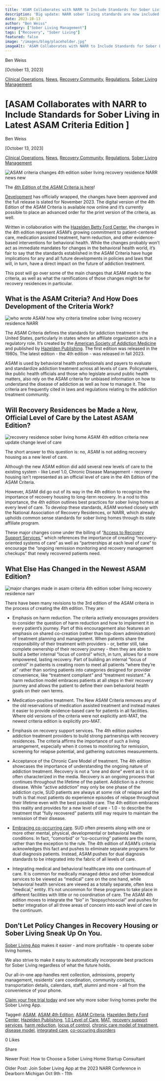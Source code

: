 ```yaml
---
title: 'ASAM Collaborates with NARR to Include Standards for Sober Living in Latest ASAM Criteria Edition'
description: 'Big update: NARR sober living standards are now included in the latest ASAM Criteria thanks to ASAM & NARR collaboration.'
date: 2023-10-13
author: "Ben Weiss"
category: ["Sober Living Management"]
tags: ["Recovery", "Sober Living"]
featured: false
image: "/images/blog/placeholder.jpg"
imageAlt: 'ASAM Collaborates with NARR to Include Standards for Sober Living in Latest ASAM Criteria Edition'
---
```


Ben Weiss

[October 13, 2023]

[Clinical Operations](/sober-living-app-blog/category/Clinical+Operations), [News](/sober-living-app-blog/category/News), [Recovery Community](/sober-living-app-blog/category/Recovery+Community), [Regulations](/sober-living-app-blog/category/Regulations), [Sober Living Management](/sober-living-app-blog/category/Sober+Living+Management)

#  [ASAM Collaborates with NARR to Include Standards for Sober Living in Latest ASAM Criteria Edition ]

Ben Weiss

[October 13, 2023]

[Clinical Operations](/sober-living-app-blog/category/Clinical+Operations), [News](/sober-living-app-blog/category/News), [Recovery Community](/sober-living-app-blog/category/Recovery+Community), [Regulations](/sober-living-app-blog/category/Regulations), [Sober Living Management](/sober-living-app-blog/category/Sober+Living+Management)

![ASAM criteria changes 4th edition sober living recovery residence NARR news new](/images/blog/asam-collaborates-with-narr-to-include-standards-for-sober-living-in-latest-asam-criteria-editionnbsp/Screen_Shot_2023-10-12_at_9.19.31_AM.png)

The [4th Edition of the ASAM Criteria is here](https://www.asam.org/asam-criteria)!

[Development](https://www.asam.org/asam-criteria/4th-edition-development) has officially wrapped, the changes have been approved and the full release is slated for November 2023. The digital version of the 4th Edition of the ASAM Criteria is available now online and it’s currently possible to place an advanced order for the print version of the criteria, as well. 

Written in collaboration with the [Hazelden Betty Ford Center,](https://www.hazeldenbettyford.org/press-release/new-edition-of-the-asam-criteria-released) the changes in the 4th edition represent ASAM’s growing commitment to patient-centered care, medication assisted treatment, harm reduction, and other evidence-based interventions for behavioral health. While the changes probably won’t act as immediate mandates for changes in the behavioral health world, it’s fair to say that the standards established in the ASAM Criteria have huge implications for any and all future developments in policies and laws that will, in turn, have a direct impact on the future of addiction treatment. 

This post will go over some of the main changes that ASAM made to the criteria, as well as what the ramifications of those changes might be for recovery residences in particular. 

## What is the ASAM Criteria? And How Does Development of the Criteria Work?

![who wrote ASAM how why criteria timeline sober living recovery residence NARR](/images/blog/asam-collaborates-with-narr-to-include-standards-for-sober-living-in-latest-asam-criteria-editionnbsp/Screen_Shot_2023-10-12_at_9.19.43_AM.png)

The ASAM Criteria defines the standards for addiction treatment in the United States, particularly in states where an affiliate organization acts in a regulatory role. It’s created by the [American Society of Addiction Medicine](https://www.asam.org/) and published by [Hazelden Publishing](https://www.hazelden.org/). The first edition was released in the 1980s. The latest edition - the 4th edition - was released in fall 2023. 

ASAM is used by behavioral health professionals and payers to evaluate and standardize addiction treatment across all levels of care. Policymakers, like public health officials and those who legislate around public health matters, also rely on the ASAM criteria for unbiased information on how to understand the disease of addiction as well as how to manage it. The criteria are frequently cited in laws and regulations relating to the addiction treatment community.

## Will Recovery Residences be Made a New, Official Level of Care by the Latest ASAM Edition? 

![recovery residence sober living home ASAM 4th edition criteria new update change level of care](/images/blog/asam-collaborates-with-narr-to-include-standards-for-sober-living-in-latest-asam-criteria-editionnbsp/Screen_Shot_2023-10-13_at_3.14.23_PM.png)

The short answer to this question is: no, ASAM is not adding recovery housing as a new level of care. 

Although the new ASAM edition did add several new levels of care to the existing system - like Level 1.0, Chronic Disease Management - recovery housing isn’t represented as an official level of care in the 4th Edition of the ASAM Criteria. 

However, ASAM did go out of its way in the 4th edition to recognize the importance of recovery housing to long-term recovery. In a nod to this importance, the 4th edition outlines best practices for sober living homes at every level of care. To develop these standards, ASAM worked closely with the National Association of Recovery Residences, or NARR, which already upholds common sense standards for sober living homes through its state affiliate program. 

These major changes come under the billing of “[Access to Recovery Support Services](https://www.asam.org/news/detail/2023/10/05/crucial-changes-to-substance-use--co-occurring-disorder-care-standards-published),” which references the importance of creating “recovery-oriented systems of care” as well as “partnerships at each level of care” to encourage the “ongoing remission monitoring and recovery management checkups” that newly recovered patients need. 

## What Else Has Changed in the Newest ASAM Edition? 

![major changes made in asam criteria 4th edition sober living recovery residence narr](/images/blog/asam-collaborates-with-narr-to-include-standards-for-sober-living-in-latest-asam-criteria-editionnbsp/Screen_Shot_2023-10-13_at_3.14.29_PM.png)

There have been many revisions to the 3rd edition of the ASAM criteria in the process of creating the 4th edition. They are: 

  * Emphasis on harm reduction. The criteria actively encourages providers to consider the question of harm reduction and how to implement it in every patient’s journey. Part of this encouragement also features an emphasis on shared co-creation (rather than top-down administration) of treatment planning and management. When patients share the responsibility of their treatment with providers - or, better still, take complete ownership of their recovery journey - then they are able to build a better internal “locus of control” which, in turn, allows for a more empowered, lasting recovery. Part of building an internal “locus of control” in patients is creating room to meet all patients “where they’re at” rather than sorting patients into categories designed for provider convenience, like “treatment compliant” and “treatment resistant.” A harm reduction model embraces patients at all steps in their recovery journey and allows the patient to define their own behavioral health goals on their own terms.  

  * Medication-positive treatment. The New ASAM Criteria removes any of the old reservations of medication assisted treatment and instead makes it easier to provide evidence-based care for patients in all facilities. Where old versions of the criteria were not explicitly anti-MAT, the newest criteria edition is explicitly pro-MAT. 

  * Emphasis on recovery support services. The 4th edition pushes addiction treatment providers to build strong partnerships with recovery residences. The criteria affirms the importance of such a living arrangement, especially when it comes to monitoring for remission, screening for relapse potential, and gathering outcomes measurements. 

  * Acceptance of the Chronic Care Model of treatment.  The 4th edition showcases the importance of understanding the ongoing nature of addiction treatment. Recovery is not a “one and done” event as it is so often characterized in the media. Recovery is an ongoing process that continues throughout the lifetime of the patient. Addiction is a chronic disease. While “active addiction” may only be one phase of the addiction cycle, SUD patients are always at some risk of relapse and the truth is that most patients do experience episodes of relapse throughout their lifetime even with the best possible care. The 4th edition embraces this reality and provides for a new level of care - 1.0 - to describe the treatment that “fully recovered” patients still may require to maintain the remission of their disease.

  * [Embracing co-occurring care](https://www.asam.org/news/detail/2023/10/05/crucial-changes-to-substance-use--co-occurring-disorder-care-standards-published). SUD often presents along with one or more other mental, physical, developmental or behavioral health conditions. In fact, “comorbid” or “co-occurring” patients are the norm, rather than the exception to the rule. The 4th edition of ASAM’s criteria acknowledges this fact and pushes to eliminate separate programs for dual diagnosis patients. Instead, ASAM pushes for dual diagnosis standards to be integrated into the fabric of all levels of care. 

  * Integrating medical and behavioral healthcare into one continuum of care. It is common for medically managed detox and other biomedical services to be viewed as “medical” care on the one hand, while behavioral health services are viewed as a totally separate, often less “medical,” entity. It’s not uncommon for these programs to take place in different facilities with little or no coordination of care. The ASAM 4th edition moves to integrate the “bio” in “biopsychosocial” and pushes for better integration of all three areas of concern into each level of care in the continuum.  

## Don’t Let Policy Changes in Recovery Housing or Sober Living Sneak Up On You. 

[Sober Living App](/) makes it easier - and more profitable - to operate sober living homes. 

We also strive to make it easy to automatically incorporate best practices for Sober Living regardless of what the future holds. 

Our all-in-one app handles rent collection, admissions, property management, residents’ care coordination, community contacts, transportation details, calendars, staff, alumni and more - all from the convenience of your phone.  

[Claim your free trial today](https://behavehealth.com/get-started) and see why more sober living homes prefer the Sober Living App.

Tagged: [ASAM](https://soberlivingapp.com/sober-living-app-blog/tag/ASAM), [ASAM 4th Edition](https://soberlivingapp.com/sober-living-app-blog/tag/ASAM+4th+Edition), [ASAM Criteria](https://soberlivingapp.com/sober-living-app-blog/tag/ASAM+Criteria), [Hazelden Betty Ford Center](https://soberlivingapp.com/sober-living-app-blog/tag/Hazelden+Betty+Ford+Center), [Hazelden Publishing](https://soberlivingapp.com/sober-living-app-blog/tag/Hazelden+Publishing), [1.0 Level of Care](https://soberlivingapp.com/sober-living-app-blog/tag/1.0+Level+of+Care), [MAT](/sober-living-app-blog/tag/MAT), [recovery support services](https://soberlivingapp.com/sober-living-app-blog/tag/recovery+support+services), [harm reduction](https://soberlivingapp.com/sober-living-app-blog/tag/harm+reduction), [locus of control](https://soberlivingapp.com/sober-living-app-blog/tag/locus+of+control), [chronic care model of treatment](https://soberlivingapp.com/sober-living-app-blog/tag/chronic+care+model+of+treatment), [disease model](https://soberlivingapp.com/sober-living-app-blog/tag/disease+model), [integrated care](https://soberlivingapp.com/sober-living-app-blog/tag/integrated+care), [co-occuring disorders](https://soberlivingapp.com/sober-living-app-blog/tag/co-occuring+disorders)

0 Likes

Share

Newer Post: How to Choose a Sober Living Home Startup Consultant

Older Post: Join Sober Living App at the 2023 NARR Conference in Dearborn Michigan Oct 9th - 11th